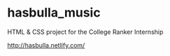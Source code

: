 # hasbulla_music
HTML &amp; CSS project for the College Ranker Internship

http://hasbulla.netlify.com/
